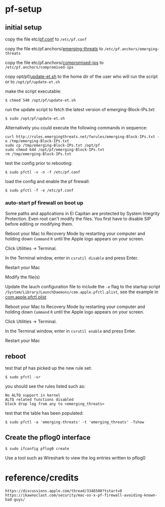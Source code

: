 # pf-setup


## initial setup


copy the file etc/[pf.conf](/etc/pf.conf) to `/etc/pf.conf`

copy the file etc/pf.anchors/[emerging-threats](/etc/pf.anchors/emerging-threats) to `/etc/pf.anchors/emerging-threats`

copy the file etc/pf.anchors/[compromised-ips](/etc/pf.anchors/compromised-ips) to `/etc/pf.anchors/compromised-ips`

copy opt/pf/[update-et.sh](/opt/pf/update-et.sh) to the home dir of the user who will run the script or to `/opt/pf/update-et.sh`

make the script executable:

	$ chmod 540 /opt/pf/update-et.sh

run the update script to fetch the latest version of emerging-Block-IPs.txt:

	$ sudo /opt/pf/update-et.sh

Alternatively you could execute the following commands in sequence:

	curl http://rules.emergingthreats.net/fwrules/emerging-Block-IPs.txt -o /tmp/emerging-Block-IPs.txt
	sudo cp /tmp/emerging-Block-IPs.txt /opt/pf
	sudo chmod 644 /opt/pf/emerging-Block-IPs.txt
	rm /tmp/emerging-Block-IPs.txt

    
test the config prior to rebooting:

	$ sudo pfctl -v -n -f /etc/pf.conf

    
load the config and enable the pf firewall:

	$ sudo pfctl -f -e /etc/pf.conf


### auto-start pf firewall on boot up
Some paths and applications in El Capitan are protected by System Integrity Protection. Even root can't modify the files. You first have to disable SIP before editing or modifying them.

Reboot your Mac to Recovery Mode by restarting your computer and holding down `Command` `R` until the Apple logo appears on your screen.

Click Utilities -> Terminal.

In the Terminal window, enter in `csrutil disable` and press Enter.

Restart your Mac

Modify the file(s)

Update the lauch configuration file to include the `-e` flag to the startup script `/System/Library/LaunchDaemons/com.apple.pfctl.plist`, see the example in [com.apple.pfctl.plist](com.apple.pfctl.plist)

Reboot your Mac to Recovery Mode by restarting your computer and holding down `Command` `R` until the Apple logo appears on your screen.

Click Utilities -> Terminal.

In the Terminal window, enter in `csrutil enable` and press Enter.

Restart your Mac


## reboot


test that pf has picked up the new rule set:

	$ sudo pfctl -sr


you should see the rules listed such as:

	No ALTQ support in kernel
	ALTQ related functions disabled
	block drop log from any to <emerging_threats>


test that the table has been populated:

	$ sudo pfctl -a 'emerging-threats' -t 'emerging_threats' -Tshow



## Create the pflog0 interface

	$ sudo ifconfig pflog0 create

Use a tool such as Wireshark to view the log entries written to pflog0


# reference/credits

	https://discussions.apple.com/thread/3346500?tstart=0
	https://ikawnoclast.com/security/mac-os-x-pf-firewall-avoiding-known-bad-guys/
